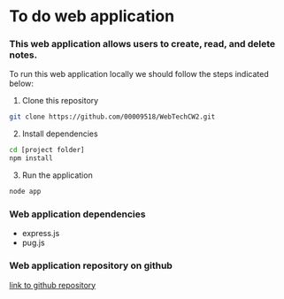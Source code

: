 # To do web application

### This web application allows users to create, read, and delete notes.

To run this web application locally we should follow the steps indicated below:

1. Clone this repository
```bash
git clone https://github.com/00009518/WebTechCW2.git
```

2. Install dependencies
```bash
cd [project folder]
npm install
```

3. Run the application
```bash
node app
```

### Web application dependencies
 - express.js 
 - pug.js 

### Web application repository on github
[link to github repository](https://github.com/00009518/WebTechCW2)
